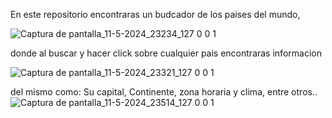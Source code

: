 En este repositorio encontraras un budcador de los paises del mundo,

![Captura de pantalla_11-5-2024_23234_127 0 0 1](https://github.com/tonidevj/Paises-del-mundo/assets/153125397/973726b7-4157-4afc-b3ea-a0d6ee5de0af)

donde al buscar y hacer click sobre cualquier pais encontraras informacion

![Captura de pantalla_11-5-2024_23321_127 0 0 1](https://github.com/tonidevj/Paises-del-mundo/assets/153125397/810a15af-4a5f-4911-afc1-9a39ba105fda)


del mismo como: Su capital, Continente, zona horaria y clima, entre otros..
![Captura de pantalla_11-5-2024_23514_127 0 0 1](https://github.com/tonidevj/Paises-del-mundo/assets/153125397/a5df2083-29cf-40aa-bc52-b8c75c5da63c)

